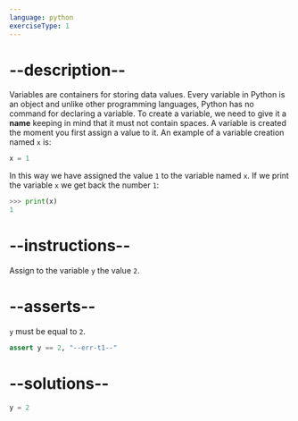 ```yaml
---
language: python
exerciseType: 1
---
```


# --description--

Variables are containers for storing data values.
Every variable in Python is an object and unlike other programming languages, Python has no command for declaring a variable.
To create a variable, we need to give it a **name** keeping in mind that it must not contain spaces.
A variable is created the moment you first assign a value to it.
An example of a variable creation named `x` is:
```python
x = 1
```
In this way we have assigned the value `1` to the variable named `x`.
If we print the variable `x` we get back the number `1`:
```python
>>> print(x)
1
```

# --instructions--

Assign to the variable `y` the value `2`.

# --asserts--

`y` must be equal to `2`.

```python
assert y == 2, "--err-t1--"
```

# --solutions--

```python
y = 2
```
